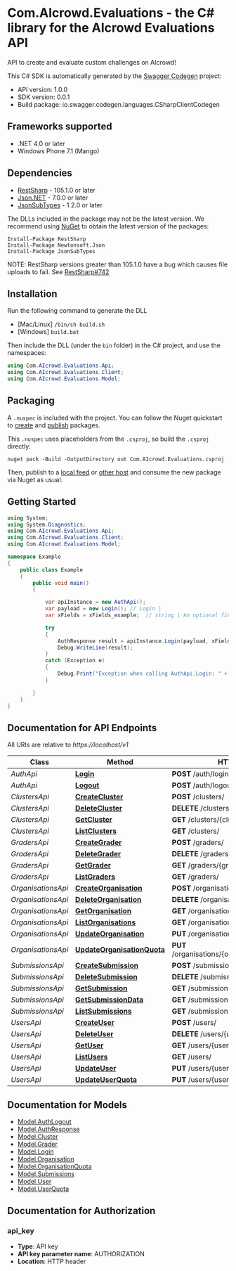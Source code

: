 # Com.AIcrowd.Evaluations - the C# library for the AIcrowd Evaluations API

API to create and evaluate custom challenges on AIcrowd!

This C# SDK is automatically generated by the [Swagger Codegen](https://github.com/swagger-api/swagger-codegen) project:

- API version: 1.0.0
- SDK version: 0.0.1
- Build package: io.swagger.codegen.languages.CSharpClientCodegen

<a name="frameworks-supported"></a>
## Frameworks supported
- .NET 4.0 or later
- Windows Phone 7.1 (Mango)

<a name="dependencies"></a>
## Dependencies
- [RestSharp](https://www.nuget.org/packages/RestSharp) - 105.1.0 or later
- [Json.NET](https://www.nuget.org/packages/Newtonsoft.Json/) - 7.0.0 or later
- [JsonSubTypes](https://www.nuget.org/packages/JsonSubTypes/) - 1.2.0 or later

The DLLs included in the package may not be the latest version. We recommend using [NuGet](https://docs.nuget.org/consume/installing-nuget) to obtain the latest version of the packages:
```
Install-Package RestSharp
Install-Package Newtonsoft.Json
Install-Package JsonSubTypes
```

NOTE: RestSharp versions greater than 105.1.0 have a bug which causes file uploads to fail. See [RestSharp#742](https://github.com/restsharp/RestSharp/issues/742)

<a name="installation"></a>
## Installation
Run the following command to generate the DLL
- [Mac/Linux] `/bin/sh build.sh`
- [Windows] `build.bat`

Then include the DLL (under the `bin` folder) in the C# project, and use the namespaces:
```csharp
using Com.AIcrowd.Evaluations.Api;
using Com.AIcrowd.Evaluations.Client;
using Com.AIcrowd.Evaluations.Model;
```
<a name="packaging"></a>
## Packaging

A `.nuspec` is included with the project. You can follow the Nuget quickstart to [create](https://docs.microsoft.com/en-us/nuget/quickstart/create-and-publish-a-package#create-the-package) and [publish](https://docs.microsoft.com/en-us/nuget/quickstart/create-and-publish-a-package#publish-the-package) packages.

This `.nuspec` uses placeholders from the `.csproj`, so build the `.csproj` directly:

```
nuget pack -Build -OutputDirectory out Com.AIcrowd.Evaluations.csproj
```

Then, publish to a [local feed](https://docs.microsoft.com/en-us/nuget/hosting-packages/local-feeds) or [other host](https://docs.microsoft.com/en-us/nuget/hosting-packages/overview) and consume the new package via Nuget as usual.

<a name="getting-started"></a>
## Getting Started

```csharp
using System;
using System.Diagnostics;
using Com.AIcrowd.Evaluations.Api;
using Com.AIcrowd.Evaluations.Client;
using Com.AIcrowd.Evaluations.Model;

namespace Example
{
    public class Example
    {
        public void main()
        {

            var apiInstance = new AuthApi();
            var payload = new Login(); // Login | 
            var xFields = xFields_example;  // string | An optional fields mask (optional) 

            try
            {
                AuthResponse result = apiInstance.Login(payload, xFields);
                Debug.WriteLine(result);
            }
            catch (Exception e)
            {
                Debug.Print("Exception when calling AuthApi.Login: " + e.Message );
            }

        }
    }
}
```

<a name="documentation-for-api-endpoints"></a>
## Documentation for API Endpoints

All URIs are relative to *https://localhost/v1*

Class | Method | HTTP request | Description
------------ | ------------- | ------------- | -------------
*AuthApi* | [**Login**](docs/AuthApi.md#login) | **POST** /auth/login | 
*AuthApi* | [**Logout**](docs/AuthApi.md#logout) | **POST** /auth/logout | 
*ClustersApi* | [**CreateCluster**](docs/ClustersApi.md#createcluster) | **POST** /clusters/ | 
*ClustersApi* | [**DeleteCluster**](docs/ClustersApi.md#deletecluster) | **DELETE** /clusters/{cluster_id} | 
*ClustersApi* | [**GetCluster**](docs/ClustersApi.md#getcluster) | **GET** /clusters/{cluster_id} | 
*ClustersApi* | [**ListClusters**](docs/ClustersApi.md#listclusters) | **GET** /clusters/ | 
*GradersApi* | [**CreateGrader**](docs/GradersApi.md#creategrader) | **POST** /graders/ | 
*GradersApi* | [**DeleteGrader**](docs/GradersApi.md#deletegrader) | **DELETE** /graders/{grader_id} | 
*GradersApi* | [**GetGrader**](docs/GradersApi.md#getgrader) | **GET** /graders/{grader_id} | 
*GradersApi* | [**ListGraders**](docs/GradersApi.md#listgraders) | **GET** /graders/ | 
*OrganisationsApi* | [**CreateOrganisation**](docs/OrganisationsApi.md#createorganisation) | **POST** /organisations/ | 
*OrganisationsApi* | [**DeleteOrganisation**](docs/OrganisationsApi.md#deleteorganisation) | **DELETE** /organisations/{organisation_id} | 
*OrganisationsApi* | [**GetOrganisation**](docs/OrganisationsApi.md#getorganisation) | **GET** /organisations/{organisation_id} | 
*OrganisationsApi* | [**ListOrganisations**](docs/OrganisationsApi.md#listorganisations) | **GET** /organisations/ | 
*OrganisationsApi* | [**UpdateOrganisation**](docs/OrganisationsApi.md#updateorganisation) | **PUT** /organisations/{organisation_id} | 
*OrganisationsApi* | [**UpdateOrganisationQuota**](docs/OrganisationsApi.md#updateorganisationquota) | **PUT** /organisations/{organisation_id}/addquota | 
*SubmissionsApi* | [**CreateSubmission**](docs/SubmissionsApi.md#createsubmission) | **POST** /submissions/ | 
*SubmissionsApi* | [**DeleteSubmission**](docs/SubmissionsApi.md#deletesubmission) | **DELETE** /submissions/{submission_id} | 
*SubmissionsApi* | [**GetSubmission**](docs/SubmissionsApi.md#getsubmission) | **GET** /submissions/{submission_id} | 
*SubmissionsApi* | [**GetSubmissionData**](docs/SubmissionsApi.md#getsubmissiondata) | **GET** /submissions/{submission_id}/data | 
*SubmissionsApi* | [**ListSubmissions**](docs/SubmissionsApi.md#listsubmissions) | **GET** /submissions/ | 
*UsersApi* | [**CreateUser**](docs/UsersApi.md#createuser) | **POST** /users/ | 
*UsersApi* | [**DeleteUser**](docs/UsersApi.md#deleteuser) | **DELETE** /users/{user_id} | 
*UsersApi* | [**GetUser**](docs/UsersApi.md#getuser) | **GET** /users/{user_id} | 
*UsersApi* | [**ListUsers**](docs/UsersApi.md#listusers) | **GET** /users/ | 
*UsersApi* | [**UpdateUser**](docs/UsersApi.md#updateuser) | **PUT** /users/{user_id} | 
*UsersApi* | [**UpdateUserQuota**](docs/UsersApi.md#updateuserquota) | **PUT** /users/{user_id}/addquota | 


<a name="documentation-for-models"></a>
## Documentation for Models

 - [Model.AuthLogout](docs/AuthLogout.md)
 - [Model.AuthResponse](docs/AuthResponse.md)
 - [Model.Cluster](docs/Cluster.md)
 - [Model.Grader](docs/Grader.md)
 - [Model.Login](docs/Login.md)
 - [Model.Organisation](docs/Organisation.md)
 - [Model.OrganisationQuota](docs/OrganisationQuota.md)
 - [Model.Submissions](docs/Submissions.md)
 - [Model.User](docs/User.md)
 - [Model.UserQuota](docs/UserQuota.md)


<a name="documentation-for-authorization"></a>
## Documentation for Authorization

<a name="api_key"></a>
### api_key

- **Type**: API key
- **API key parameter name**: AUTHORIZATION
- **Location**: HTTP header

